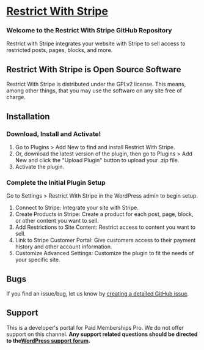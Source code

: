 # [Restrict With Stripe](https://wordpress.org/plugin/restrict-with-stripe/) #

### Welcome to the Restrict With Stripe GitHub Repository

Restrict with Stripe integrates your website with Stripe to sell access to restricted posts, pages, blocks, and more.

## Restrict With Stripe is Open Source Software 

Restrict With Stripe is distributed under the GPLv2 license. This means, among other things, that you may use the software on any site free of charge.

## Installation ##

### Download, Install and Activate! ###
1. Go to Plugins > Add New to find and install Restrict With Stripe.
2. Or, download the latest version of the plugin, then go to Plugins > Add New and click the "Upload Plugin" button to upload your .zip file.
3. Activate the plugin.

### Complete the Initial Plugin Setup ###
Go to Settings > Restrict With Stripe in the WordPress admin to begin setup.

1. Connect to Stripe: Integrate your site with Stripe.
2. Create Products in Stripe: Create a product for each post, page, block, or other content you want to sell.
3. Add Restrictions to Site Content: Restrict access to content you want to sell.
4. Link to Stripe Customer Portal: Give customers access to their payment history and other account information.
5. Customize Advanced Settings: Customize the plugin to fit the needs of your specific site.

## Bugs ##
If you find an issue/bug, let us know by [creating a detailed GitHub issue](https://github.com/strangerstudios/restrict-with-stripe/issues/new).

## Support ##
This is a developer's portal for Paid Memberships Pro. We do not offer support on this channel. **Any support related questions should be directed to the[WordPress support forum](https://wordpress.org/support/plugin/restrict-with-stripe/).**
